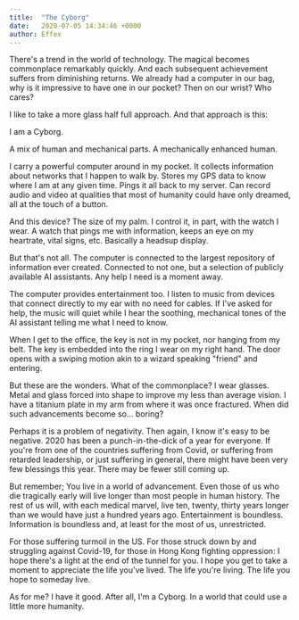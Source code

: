 ```yaml
---
title:  "The Cyborg"
date:   2020-07-05 14:34:46 +0000
author: Effex
---
```


There's a trend in the world of technology. The magical becomes commonplace remarkably quickly. And each subsequent achievement suffers from diminishing returns. We already had a computer in our bag, why is it impressive to have one in our pocket? Then on our wrist? Who cares?

I like to take a more glass half full approach. And that approach is this:

I am a Cyborg.

A mix of human and mechanical parts. A mechanically enhanced human.

I carry a powerful computer around in my pocket. It collects information about networks that I happen to walk by. Stores my GPS data to know where I am at any given time. Pings it all back to my server. Can record audio and video at qualities that most of humanity could have only dreamed, all at the touch of a button.

And this device? The size of my palm. I control it, in part, with the watch I wear. A watch that pings me with information, keeps an eye on my heartrate, vital signs, etc. Basically a headsup display.

But that's not all. The computer is connected to the largest repository of information ever created. Connected to not one, but a selection of publicly available AI assistants. Any help I need is a moment away.

The computer provides entertainment too. I listen to music from devices that connect directly to my ear with no need for cables. If I've asked for help, the music will quiet while I hear the soothing, mechanical tones of the AI assistant telling me what I need to know.

When I get to the office, the key is not in my pocket, nor hanging from my belt. The key is embedded into the ring I wear on my right hand. The door opens with a swiping motion akin to a wizard speaking "friend" and entering.

But these are the wonders. What of the commonplace? I wear glasses. Metal and glass forced into shape to improve my less than average vision. I have a titanium plate in my arm from where it was once fractured. When did such advancements become so... boring?

Perhaps it is a problem of negativity. Then again, I know it's easy to be negative. 2020 has been a punch-in-the-dick of a year for everyone. If you're from one of the countries suffering from Covid, or suffering from retarded leadership, or just suffering in general, there might have been very few blessings this year. There may be fewer still coming up.

But remember; You live in a world of advancement. Even those of us who die tragically early will live longer than most people in human history. The rest of us will, with each medical marvel, live ten, twenty, thirty years longer than we would have just a hundred years ago. Entertainment is boundless. Information is boundless and, at least for the most of us, unrestricted.

For those suffering turmoil in the US. For those struck down by and struggling against Covid-19, for those in Hong Kong fighting oppression: I hope there's a light at the end of the tunnel for you. I hope you get to take a moment to appreciate the life you've lived. The life you're living. The life you hope to someday live.

As for me? I have it good. After all, I'm a Cyborg. In a world that could use a little more humanity.
